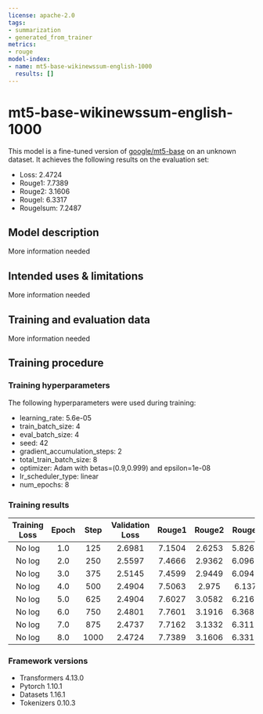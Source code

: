 ```yaml
---
license: apache-2.0
tags:
- summarization
- generated_from_trainer
metrics:
- rouge
model-index:
- name: mt5-base-wikinewssum-english-1000
  results: []
---
```


<!-- This model card has been generated automatically according to the information the Trainer had access to. You
should probably proofread and complete it, then remove this comment. -->

# mt5-base-wikinewssum-english-1000

This model is a fine-tuned version of [google/mt5-base](https://huggingface.co/google/mt5-base) on an unknown dataset.
It achieves the following results on the evaluation set:
- Loss: 2.4724
- Rouge1: 7.7389
- Rouge2: 3.1606
- Rougel: 6.3317
- Rougelsum: 7.2487

## Model description

More information needed

## Intended uses & limitations

More information needed

## Training and evaluation data

More information needed

## Training procedure

### Training hyperparameters

The following hyperparameters were used during training:
- learning_rate: 5.6e-05
- train_batch_size: 4
- eval_batch_size: 4
- seed: 42
- gradient_accumulation_steps: 2
- total_train_batch_size: 8
- optimizer: Adam with betas=(0.9,0.999) and epsilon=1e-08
- lr_scheduler_type: linear
- num_epochs: 8

### Training results

| Training Loss | Epoch | Step | Validation Loss | Rouge1 | Rouge2 | Rougel | Rougelsum |
|:-------------:|:-----:|:----:|:---------------:|:------:|:------:|:------:|:---------:|
| No log        | 1.0   | 125  | 2.6981          | 7.1504 | 2.6253 | 5.8261 | 6.7427    |
| No log        | 2.0   | 250  | 2.5597          | 7.4666 | 2.9362 | 6.0965 | 6.9699    |
| No log        | 3.0   | 375  | 2.5145          | 7.4599 | 2.9449 | 6.0941 | 6.9734    |
| No log        | 4.0   | 500  | 2.4904          | 7.5063 | 2.975  | 6.137  | 7.0027    |
| No log        | 5.0   | 625  | 2.4904          | 7.6027 | 3.0582 | 6.2161 | 7.0832    |
| No log        | 6.0   | 750  | 2.4801          | 7.7601 | 3.1916 | 6.3689 | 7.2686    |
| No log        | 7.0   | 875  | 2.4737          | 7.7162 | 3.1332 | 6.3113 | 7.2283    |
| No log        | 8.0   | 1000 | 2.4724          | 7.7389 | 3.1606 | 6.3317 | 7.2487    |


### Framework versions

- Transformers 4.13.0
- Pytorch 1.10.1
- Datasets 1.16.1
- Tokenizers 0.10.3
